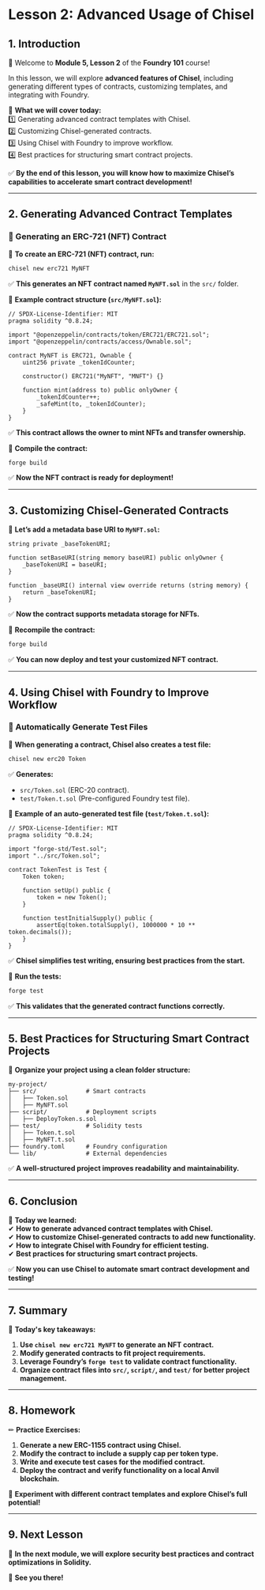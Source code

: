 # **Lesson 2: Advanced Usage of Chisel**  

## **1. Introduction**  

👋 Welcome to **Module 5, Lesson 2** of the **Foundry 101** course!  

In this lesson, we will explore **advanced features of Chisel**, including generating different types of contracts, customizing templates, and integrating with Foundry.  

📌 **What we will cover today:**  
1️⃣ Generating advanced contract templates with Chisel.  
2️⃣ Customizing Chisel-generated contracts.  
3️⃣ Using Chisel with Foundry to improve workflow.  
4️⃣ Best practices for structuring smart contract projects.  

✅ **By the end of this lesson, you will know how to maximize Chisel’s capabilities to accelerate smart contract development!**  

---

## **2. Generating Advanced Contract Templates**  

### **📌 Generating an ERC-721 (NFT) Contract**  

📌 **To create an ERC-721 (NFT) contract, run:**  

```bash
chisel new erc721 MyNFT
```

✅ **This generates an NFT contract named `MyNFT.sol`** in the `src/` folder.  

📌 **Example contract structure (`src/MyNFT.sol`):**  

```solidity
// SPDX-License-Identifier: MIT
pragma solidity ^0.8.24;

import "@openzeppelin/contracts/token/ERC721/ERC721.sol";
import "@openzeppelin/contracts/access/Ownable.sol";

contract MyNFT is ERC721, Ownable {
    uint256 private _tokenIdCounter;

    constructor() ERC721("MyNFT", "MNFT") {}

    function mint(address to) public onlyOwner {
        _tokenIdCounter++;
        _safeMint(to, _tokenIdCounter);
    }
}
```

✅ **This contract allows the owner to mint NFTs and transfer ownership.**  

📌 **Compile the contract:**  

```bash
forge build
```

✅ **Now the NFT contract is ready for deployment!**  

---

## **3. Customizing Chisel-Generated Contracts**  

📌 **Let’s add a metadata base URI to `MyNFT.sol`:**  

```solidity
string private _baseTokenURI;

function setBaseURI(string memory baseURI) public onlyOwner {
    _baseTokenURI = baseURI;
}

function _baseURI() internal view override returns (string memory) {
    return _baseTokenURI;
}
```

✅ **Now the contract supports metadata storage for NFTs.**  

📌 **Recompile the contract:**  

```bash
forge build
```

✅ **You can now deploy and test your customized NFT contract.**  

---

## **4. Using Chisel with Foundry to Improve Workflow**  

### **📌 Automatically Generate Test Files**  

📌 **When generating a contract, Chisel also creates a test file:**  

```bash
chisel new erc20 Token
```

✅ **Generates:**  
- `src/Token.sol` (ERC-20 contract).  
- `test/Token.t.sol` (Pre-configured Foundry test file).  

📌 **Example of an auto-generated test file (`test/Token.t.sol`):**  

```solidity
// SPDX-License-Identifier: MIT
pragma solidity ^0.8.24;

import "forge-std/Test.sol";
import "../src/Token.sol";

contract TokenTest is Test {
    Token token;

    function setUp() public {
        token = new Token();
    }

    function testInitialSupply() public {
        assertEq(token.totalSupply(), 1000000 * 10 ** token.decimals());
    }
}
```

✅ **Chisel simplifies test writing, ensuring best practices from the start.**  

📌 **Run the tests:**  

```bash
forge test
```

✅ **This validates that the generated contract functions correctly.**  

---

## **5. Best Practices for Structuring Smart Contract Projects**  

📌 **Organize your project using a clean folder structure:**  

```
my-project/
├── src/              # Smart contracts
│   ├── Token.sol
│   ├── MyNFT.sol
├── script/           # Deployment scripts
│   ├── DeployToken.s.sol
├── test/             # Solidity tests
│   ├── Token.t.sol
│   ├── MyNFT.t.sol
├── foundry.toml      # Foundry configuration
└── lib/              # External dependencies
```

✅ **A well-structured project improves readability and maintainability.**  

---

## **6. Conclusion**  

📌 **Today we learned:**  
✔ **How to generate advanced contract templates with Chisel.**  
✔ **How to customize Chisel-generated contracts to add new functionality.**  
✔ **How to integrate Chisel with Foundry for efficient testing.**  
✔ **Best practices for structuring smart contract projects.**  

✅ **Now you can use Chisel to automate smart contract development and testing!**  

---

## **7. Summary**  

📌 **Today's key takeaways:**  
1. **Use `chisel new erc721 MyNFT` to generate an NFT contract.**  
2. **Modify generated contracts to fit project requirements.**  
3. **Leverage Foundry’s `forge test` to validate contract functionality.**  
4. **Organize contract files into `src/`, `script/`, and `test/` for better project management.**  

---

## **8. Homework**  

✏ **Practice Exercises:**  
1. **Generate a new ERC-1155 contract using Chisel.**  
2. **Modify the contract to include a supply cap per token type.**  
3. **Write and execute test cases for the modified contract.**  
4. **Deploy the contract and verify functionality on a local Anvil blockchain.**  

📌 **Experiment with different contract templates and explore Chisel’s full potential!**  

---

## **9. Next Lesson**  

📅 **In the next module, we will explore security best practices and contract optimizations in Solidity.**  

🚀 **See you there!**  
